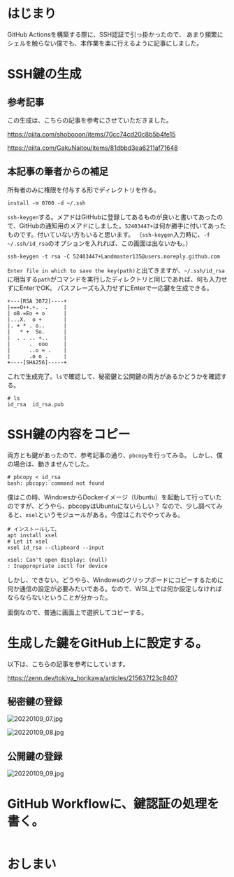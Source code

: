 # はじまり

GitHub Actionsを構築する際に、SSH認証で引っ掛かったので、
あまり頻繁にシェルを触らない僕でも、本作業を楽に行えるように記事にしました。

# SSH鍵の生成

## 参考記事

この生成は、こちらの記事を参考にさせていただきました。

https://qiita.com/shobooon/items/70cc74cd20c8b5b4fe15

https://qiita.com/GakuNaitou/items/81dbbd3ea6211af71648

## 本記事の筆者からの補足

所有者のみに権限を付与する形でディレクトリを作る。

```shell
install -m 0700 -d ~/.ssh
```

`ssh-keygen`する。メアドはGitHubに登録してあるものが良いと書いてあったので、GitHubの通知用のメアドにしました。`52403447+`は何か勝手に付いてあったものです。付いていない方もいると思います。
（`ssh-keygen`入力時に、`-f ~/.ssh/id_rsa`のオプションを入れれば、この画面は出ないかも。）

```shell
ssh-keygen -t rsa -C 52403447+Landmaster135@users.noreply.github.com
```

`Enter file in which to save the key(path)`と出てきますが、`~/.ssh/id_rsa`に相当する`path`がコマンドを実行したディレクトリと同じであれば、何も入力せずにEnterでOK。
パスフレーズも入力せずにEnterで一応鍵を生成できる。

```shell
+---[RSA 3072]----+
|===O++.+.  .     |
| oB.=Eo + o      |
|...X.  o +       |
|. + * . o..      |
|   * +  So.      |
|  . . .. +..     |
|      .  ooo     |
|      ..o = .    |
|      .o o .     |
+----[SHA256]-----+
```

これで生成完了。`ls`で確認して、秘密鍵と公開鍵の両方があるかどうかを確認する。

```shell
# ls
id_rsa  id_rsa.pub
```

# SSH鍵の内容をコピー

両方とも鍵があったので、参考記事の通り、`pbcopy`を行ってみる。
しかし、僕の場合は、動きませんでした。

```shell
# pbcopy < id_rsa
bash: pbcopy: command not found
```

僕はこの時、WindowsからDockerイメージ（Ubuntu）を起動して行っていたのですが、どうやら、pbcopyはUbuntuにないらしい？
なので、少し調べてみると、`xsel`というモジュールがある。今度はこれでやってみる。

```shell
# インストールして、
apt install xsel
# Let it xsel
xsel id_rsa --clipboard --input

xsel: Can't open display: (null)
: Inappropriate ioctl for device
```

しかし、できない。どうやら、Windowsのクリップボードにコピーするために何か通信の設定が必要みたいである。なので、WSL上では何か設定しなければならならないということが分かった。

面倒なので、普通に画面上で選択してコピーする。

# 生成した鍵をGitHub上に設定する。

以下は、こちらの記事を参考にしています。

https://zenn.dev/tokiya_horikawa/articles/215637f23c8407

## 秘密鍵の登録

![20220109_07.jpg](https://qiita-image-store.s3.ap-northeast-1.amazonaws.com/0/265324/c518ea2d-1631-70a2-4e76-37aee75c6c93.jpeg)

![20220109_08.jpg](https://qiita-image-store.s3.ap-northeast-1.amazonaws.com/0/265324/c27901a0-6a9e-de11-cb3a-ca967ec06957.jpeg)


## 公開鍵の登録

![20220109_09.jpg](https://qiita-image-store.s3.ap-northeast-1.amazonaws.com/0/265324/655435a1-1639-7dd7-60da-84758e10e1a9.jpeg)


# GitHub Workflowに、鍵認証の処理を書く。

```yaml

```


# おしまい

